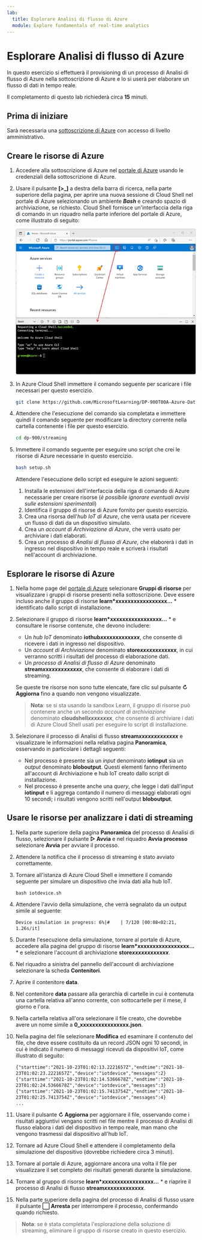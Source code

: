 ```yaml
---
lab:
  title: Esplorare Analisi di flusso di Azure
  module: Explore fundamentals of real-time analytics
---
```


# <a name="explore-azure-stream-analytics"></a>Esplorare Analisi di flusso di Azure

In questo esercizio si effettuerà il provisioning di un processo di Analisi di flusso di Azure nella sottoscrizione di Azure e lo si userà per elaborare un flusso di dati in tempo reale.

Il completamento di questo lab richiederà circa **15** minuti.

## <a name="before-you-start"></a>Prima di iniziare

Sarà necessaria una [sottoscrizione di Azure](https://azure.microsoft.com/free) con accesso di livello amministrativo.

## <a name="create-azure-resources"></a>Creare le risorse di Azure

1. Accedere alla sottoscrizione di Azure nel [portale di Azure](https://portal.azure.com) usando le credenziali della sottoscrizione di Azure.

1. Usare il pulsante **[\>_]** a destra della barra di ricerca, nella parte superiore della pagina, per aprire una nuova sessione di Cloud Shell nel portale di Azure selezionando un ambiente ***Bash*** e creando spazio di archiviazione, se richiesto. Cloud Shell fornisce un'interfaccia della riga di comando in un riquadro nella parte inferiore del portale di Azure, come illustrato di seguito:

    ![Portale di Azure con un riquadro di Cloud Shell](./images/cloud-shell.png)

1. In Azure Cloud Shell immettere il comando seguente per scaricare i file necessari per questo esercizio.

    ```bash
    git clone https://github.com/MicrosoftLearning/DP-900T00A-Azure-Data-Fundamentals dp-900
    ```

1. Attendere che l'esecuzione del comando sia completata e immettere quindi il comando seguente per modificare la directory corrente nella cartella contenente i file per questo esercizio.

    ```bash
    cd dp-900/streaming
    ```

1. Immettere il comando seguente per eseguire uno script che crei le risorse di Azure necessarie in questo esercizio.

    ```bash
    bash setup.sh
    ```

    Attendere l'esecuzione dello script ed eseguire le azioni seguenti:

    1. Installa le estensioni dell'interfaccia della riga di comando di Azure necessarie per creare risorse (*è possibile ignorare eventuali avvisi sulle estensioni sperimentali*)
    1. Identifica il gruppo di risorse di Azure fornito per questo esercizio.
    1. Crea una risorsa dell'*hub IoT di Azure*, che verrà usata per ricevere un flusso di dati da un dispositivo simulato.
    1. Crea un *account di Archiviazione di Azure*, che verrà usato per archiviare i dati elaborati.
    1. Crea un processo di *Analisi di flusso di Azure*, che elaborerà i dati in ingresso nel dispositivo in tempo reale e scriverà i risultati nell'account di archiviazione.

## <a name="explore-the-azure-resources"></a>Esplorare le risorse di Azure

1. Nella home page del [portale di Azure](https://portal.azure.com?azure-portal=true) selezionare **Gruppi di risorse** per visualizzare i gruppi di risorse presenti nella sottoscrizione. Deve essere incluso anche il gruppo di risorse **learn*xxxxxxxxxxxxxxxxx...** * identificato dallo script di installazione.
2. Selezionare il gruppo di risorse **learn*xxxxxxxxxxxxxxxxx...** * e consultare le risorse contenute, che devono includere:
    - Un *hub IoT* denominato **iothub*xxxxxxxxxxxxx***, che consente di ricevere i dati in ingresso nel dispositivo.
    - Un *account di Archiviazione* denominato **store*xxxxxxxxxxxx***, in cui verranno scritti i risultati del processo di elaborazione dati.
    - Un *processo di Analisi di flusso di Azure* denominato **stream*xxxxxxxxxxxxx***, che consente di elaborare i dati di streaming.

    Se queste tre risorse non sono tutte elencate, fare clic sul pulsante **&#8635; Aggiorna** fino a quando non vengono visualizzate.

    > **Nota**: se si sta usando la sandbox Learn, il gruppo di risorse può contenere anche un secondo *account di archiviazione* denominato **cloudshell*xxxxxxxx***, che consente di archiviare i dati di Azure Cloud Shell usati per eseguire lo script di installazione.

3. Selezionare il processo di Analisi di flusso **stream*xxxxxxxxxxxxx*** e visualizzare le informazioni nella relativa pagina **Panoramica**, osservando in particolare i dettagli seguenti:
    - Nel processo è presente sia un *input* denominato **iotinput** sia un *output* denominato **bloboutput**. Questi elementi fanno riferimento all'account di Archiviazione e hub IoT creato dallo script di installazione.
    - Nel processo è presente anche una *query*, che legge i dati dall'input **iotinput** e li aggrega contando il numero di messaggi elaborati ogni 10 secondi; i risultati vengono scritti nell'output **bloboutput**.

## <a name="use-the-resources-to-analyze-streaming-data"></a>Usare le risorse per analizzare i dati di streaming

1. Nella parte superiore della pagina **Panoramica** del processo di Analisi di flusso, selezionare il pulsante **&#9655; Avvia** e nel riquadro **Avvia processo** selezionare **Avvia** per avviare il processo.
2. Attendere la notifica che il processo di streaming è stato avviato correttamente.
3. Tornare all'istanza di Azure Cloud Shell e immettere il comando seguente per simulare un dispositivo che invia dati alla hub IoT.

    ```
    bash iotdevice.sh
    ```

4. Attendere l'avvio della simulazione, che verrà segnalato da un output simile al seguente:

    ```
    Device simulation in progress: 6%|#    | 7/120 [00:08<02:21, 1.26s/it]
    ```

5. Durante l'esecuzione della simulazione, tornare al portale di Azure, accedere alla pagina del gruppo di risorse **learn*xxxxxxxxxxxxxxxxx...** * e selezionare l'account di archiviazione **store*xxxxxxxxxxxx***.
6. Nel riquadro a sinistra del pannello dell'account di archiviazione selezionare la scheda **Contenitori**.
7. Aprire il contenitore **data**.
8. Nel contenitore **data** passare alla gerarchia di cartelle in cui è contenuta una cartella relativa all'anno corrente, con sottocartelle per il mese, il giorno e l'ora.
9. Nella cartella relativa all'ora selezionare il file creato, che dovrebbe avere un nome simile a **0_xxxxxxxxxxxxxxxx.json**.
10. Nella pagina del file selezionare **Modifica** ed esaminare il contenuto del file, che deve essere costituito da un record JSON ogni 10 secondi, in cui è indicato il numero di messaggi ricevuti da dispositivi IoT, come illustrato di seguito:

    ```
    {"starttime":"2021-10-23T01:02:13.2221657Z","endtime":"2021-10-23T01:02:23.2221657Z","device":"iotdevice","messages":2}
    {"starttime":"2021-10-23T01:02:14.5366678Z","endtime":"2021-10-23T01:02:24.5366678Z","device":"iotdevice","messages":3}
    {"starttime":"2021-10-23T01:02:15.7413754Z","endtime":"2021-10-23T01:02:25.7413754Z","device":"iotdevice","messages":4}
    ...
    ```

11. Usare il pulsante **&#8635; Aggiorna** per aggiornare il file, osservando come i risultati aggiuntivi vengano scritti nel file mentre il processo di Analisi di flusso elabora i dati del dispositivo in tempo reale, man mano che vengono trasmessi dal dispositivo all'hub IoT.
12. Tornare ad Azure Cloud Shell e attendere il completamento della simulazione del dispositivo (dovrebbe richiedere circa 3 minuti).
13. Tornare al portale di Azure, aggiornare ancora una volta il file per visualizzare il set completo dei risultati generati durante la simulazione.
14. Tornare al gruppo di risorse **learn*xxxxxxxxxxxxxxxxx...** * e riaprire il processo di Analisi di flusso **stream*xxxxxxxxxxxxx***.
15. Nella parte superiore della pagina del processo di Analisi di flusso usare il pulsante **&#11036; Arresta** per interrompere il processo, confermando quando richiesto.

> **Nota**: se è stata completata l'esplorazione della soluzione di streaming, eliminare il gruppo di risorse creato in questo esercizio.
